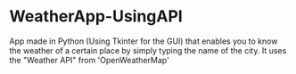 # WeatherApp-UsingAPI
 App made in Python (Using Tkinter for the GUI) that enables you to know the weather of a certain place by simply typing the name of the city.  It uses the "Weather API" from 'OpenWeatherMap'
